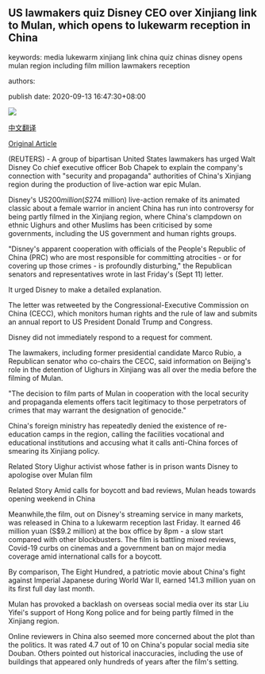## US lawmakers quiz Disney CEO over Xinjiang link to Mulan, which opens to lukewarm reception in China

keywords: media lukewarm xinjiang link china quiz chinas disney opens mulan region including film million lawmakers reception

authors: 

publish date: 2020-09-13 16:47:30+08:00

![](https://www.straitstimes.com/sites/default/files/styles/x_large/public/articles/2020/09/13/yq-mulanchn-13092024.jpg?itok=T2-hDInj)

[中文翻译](US%20lawmakers%20quiz%20Disney%20CEO%20over%20Xinjiang%20link%20to%20Mulan%2C%20which%20opens%20to%20lukewarm%20reception%20in%20China_zh.md)

[Original Article](https://www.straitstimes.com/lifestyle/entertainment/us-lawmakers-quiz-disney-ceo-over-xinjiang-link-to-mulan-which-opens-to)

(REUTERS) - A group of bipartisan United States lawmakers has urged Walt Disney Co chief executive officer Bob Chapek to explain the company's connection with "security and propaganda" authorities of China's Xinjiang region during the production of live-action war epic Mulan.

Disney's US$200 million (S$274 million) live-action remake of its animated classic about a female warrior in ancient China has run into controversy for being partly filmed in the Xinjiang region, where China's clampdown on ethnic Uighurs and other Muslims has been criticised by some governments, including the US government and human rights groups.

"Disney's apparent cooperation with officials of the People's Republic of China (PRC) who are most responsible for committing atrocities - or for covering up those crimes - is profoundly disturbing," the Republican senators and representatives wrote in last Friday's (Sept 11) letter.

It urged Disney to make a detailed explanation.

The letter was retweeted by the Congressional-Executive Commission on China (CECC), which monitors human rights and the rule of law and submits an annual report to US President Donald Trump and Congress.

Disney did not immediately respond to a request for comment.

The lawmakers, including former presidential candidate Marco Rubio, a Republican senator who co-chairs the CECC, said information on Beijing's role in the detention of Uighurs in Xinjiang was all over the media before the filming of Mulan.

"The decision to film parts of Mulan in cooperation with the local security and propaganda elements offers tacit legitimacy to those perpetrators of crimes that may warrant the designation of genocide."

China's foreign ministry has repeatedly denied the existence of re-education camps in the region, calling the facilities vocational and educational institutions and accusing what it calls anti-China forces of smearing its Xinjiang policy.

Related Story Uighur activist whose father is in prison wants Disney to apologise over Mulan film

Related Story Amid calls for boycott and bad reviews, Mulan heads towards opening weekend in China

Meanwhile,the film, out on Disney's streaming service in many markets, was released in China to a lukewarm reception last Friday. It earned 46 million yuan (S$9.2 million) at the box office by 8pm - a slow start compared with other blockbusters. The film is battling mixed reviews, Covid-19 curbs on cinemas and a government ban on major media coverage amid international calls for a boycott.

By comparison, The Eight Hundred, a patriotic movie about China's fight against Imperial Japanese during World War II, earned 141.3 million yuan on its first full day last month.

Mulan has provoked a backlash on overseas social media over its star Liu Yifei's support of Hong Kong police and for being partly filmed in the Xinjiang region.

Online reviewers in China also seemed more concerned about the plot than the politics. It was rated 4.7 out of 10 on China's popular social media site Douban. Others pointed out historical inaccuracies, including the use of buildings that appeared only hundreds of years after the film's setting.
